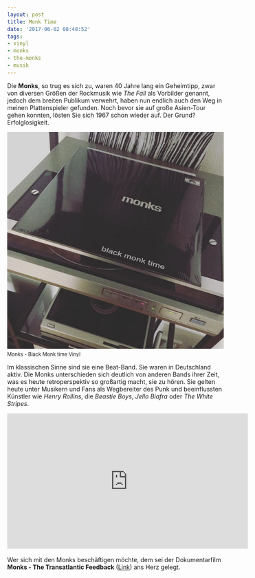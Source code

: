 ```yaml
---
layout: post
title: Monk Time
date: '2017-06-02 08:48:52'
tags:
- vinyl
- monks
- the-monks
- musik
---
```


Die **Monks**, so trug es sich zu, waren 40 Jahre lang ein Geheimtipp, zwar von diversen Größen der Rockmusik wie *The Fall* als Vorbilder genannt, jedoch dem breiten Publikum verwehrt, haben nun endlich auch den Weg in meinen Plattenspieler gefunden.
Noch bevor sie auf große Asien-Tour gehen konnten, lösten Sie sich 1967 schon wieder auf. Der Grund? Erfolglosigkeit.

![Monks - Black Monk time Vinyl](/content/images/2017/06/monks.JPG)
<small>Monks - Black Monk time Vinyl</small>

Im klassischen Sinne sind sie eine Beat-Band. Sie waren in Deutschland aktiv. Die Monks unterschieden sich deutlich von anderen Bands ihrer Zeit, was es heute retroperspektiv so großartig macht, sie zu hören. Sie gelten heute unter Musikern und Fans als Wegbereiter des Punk und beeinflussten Künstler wie *Henry Rollins*, die *Beastie Boys*, *Jello Biafra* oder *The White Stripes*.

<iframe width="560" height="315" src="https://www.youtube.com/embed/63Agrr2qC78" frameborder="0" allowfullscreen></iframe>

Wer sich mit den Monks beschäftigen möchte, dem sei der Dokumentarfilm **Monks - The Transatlantic Feedback** ([Link](https://de.wikipedia.org/wiki/Monks_%E2%80%93_The_Transatlantic_Feedback)) ans Herz gelegt.